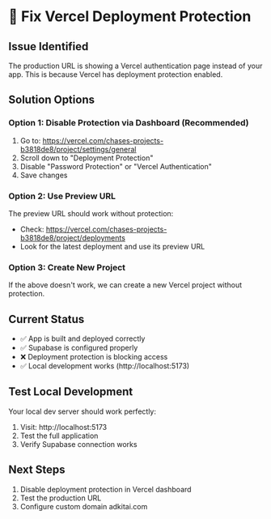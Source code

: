 # 🔧 Fix Vercel Deployment Protection

## Issue Identified
The production URL is showing a Vercel authentication page instead of your app. This is because Vercel has deployment protection enabled.

## Solution Options

### Option 1: Disable Protection via Dashboard (Recommended)
1. Go to: https://vercel.com/chases-projects-b3818de8/project/settings/general
2. Scroll down to "Deployment Protection"
3. Disable "Password Protection" or "Vercel Authentication"
4. Save changes

### Option 2: Use Preview URL
The preview URL should work without protection:
- Check: https://vercel.com/chases-projects-b3818de8/project/deployments
- Look for the latest deployment and use its preview URL

### Option 3: Create New Project
If the above doesn't work, we can create a new Vercel project without protection.

## Current Status
- ✅ App is built and deployed correctly
- ✅ Supabase is configured properly
- ❌ Deployment protection is blocking access
- ✅ Local development works (http://localhost:5173)

## Test Local Development
Your local dev server should work perfectly:
1. Visit: http://localhost:5173
2. Test the full application
3. Verify Supabase connection works

## Next Steps
1. Disable deployment protection in Vercel dashboard
2. Test the production URL
3. Configure custom domain adkitai.com